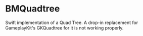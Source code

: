 # BMQuadtree
Swift implementation of a Quad Tree. A drop-in replacement for GameplayKit's GKQuadtree for it is not working properly.
